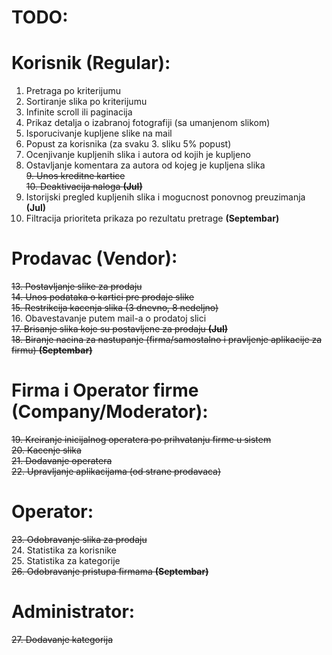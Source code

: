 # TODO:


# Korisnik (Regular):
1. Pretraga po kriterijumu  
2. Sortiranje slika po kriterijumu  
3. Infinite scroll ili paginacija  
4. Prikaz detalja o izabranoj fotografiji (sa umanjenom slikom)  
5. Isporucivanje kupljene slike na mail  
6. Popust za korisnika (za svaku 3. sliku 5% popust)  
7. Ocenjivanje kupljenih slika i autora od kojih je kupljeno  
8. Ostavljanje komentara za autora od kojeg je kupljena slika  
~~9. Unos kreditne kartice~~  
~~10. Deaktivacija naloga **(Jul)**~~  
11. Istorijski pregled kupljenih slika i mogucnost ponovnog preuzimanja **(Jul)**  
12. Filtracija prioriteta prikaza po rezultatu pretrage **(Septembar)**  
# Prodavac (Vendor):
~~13. Postavljanje slike za prodaju~~  
~~14. Unos podataka o kartici pre prodaje slike~~  
~~15. Restrikcija kacenja slika (3 dnevno, 8 nedeljno)~~    
16. Obavestavanje putem mail-a o prodatoj slici  
~~17. Brisanje slika koje su postavljene za prodaju **(Jul)**~~    
~~18. Biranje nacina za nastupanje (firma/samostalno i pravljenje aplikacije za firmu) **(Septembar)**~~  


# Firma i Operator firme (Company/Moderator):
~~19. Kreiranje inicijalnog operatera po prihvatanju firme u sistem~~    
~~20. Kacenje slika~~  
~~21. Dodavanje operatera~~  
~~22. Upravljanje aplikacijama (od strane prodavaca)~~  

# Operator:
~~23. Odobravanje slika za prodaju~~    
24. Statistika za korisnike  
25. Statistika za kategorije  
~~26. Odobravanje pristupa firmama  **(Septembar)**~~    


# Administrator: 
~~27. Dodavanje kategorija~~  

